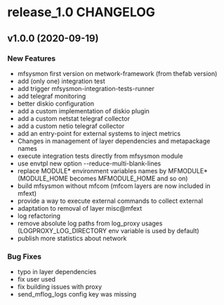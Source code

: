# release_1.0 CHANGELOG

## v1.0.0 (2020-09-19)

### New Features

- mfsysmon first version on metwork-framework (from thefab version)
- add (only one) integration test
- add trigger mfsysmon-integration-tests-runner
- add telegraf monitoring
- better diskio configuration
- add a custom implementation of diskio plugin
- add a custom netstat telegraf collector
- add a custom netio telegraf collector
- add an entry-point for external systems to inject metrics
- Changes in management of layer dependencies and metapackage names
- execute integration tests directly from mfsysmon module
- use envtpl new option --reduce-multi-blank-lines
- replace MODULE* environment variables names by MFMODULE* (MODULE_HOME becomes MFMODULE_HOME and so on)
- build mfsysmon without mfcom (mfcom layers are now included in mfext)
- provide a way to execute external commands to collect external
- adaptation to removal of layer misc@mfext
- log refactoring
- remove absolute log paths from log_proxy usages (LOGPROXY_LOG_DIRECTORY env variable is used by default)
- publish more statistics about network

### Bug Fixes

- typo in layer dependencies
- fix user used
- fix building issues with proxy
- send_mflog_logs config key was missing


